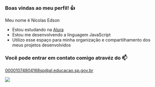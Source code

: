 ### Boas vindas ao meu perfil! 👍

Meu nome é Nicolas Edson

- Estou estudando na [Alura](https://www.alura.com.br)
- Estou me desenvolvendo a linguagem JavaScript
- Utilizo esse espaço para minha organização e compartilhamento dos meus projetos desenvolvidos

### Você pode entrar em contato comigo atravéz do 📫
00001074804168sp@al.educacao.sp.gov.br



![](https://media.tenor.com/5XHL_JzSfdEAAAAi/dan-the.gif)


